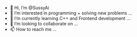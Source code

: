 - 👋 Hi, I’m @SussyAi
- 👀 I’m interested in programming + solving new problems ...
- 🌱 I’m currently learning C++ and Frontend development ...
- 💞️ I’m looking to collaborate on ...
- 📫 How to reach me ...

<!---
SussyAi/SussyAi is a ✨ special ✨ repository because its `README.md` (this file) appears on your GitHub profile.
You can click the Preview link to take a look at your changes.
--->
